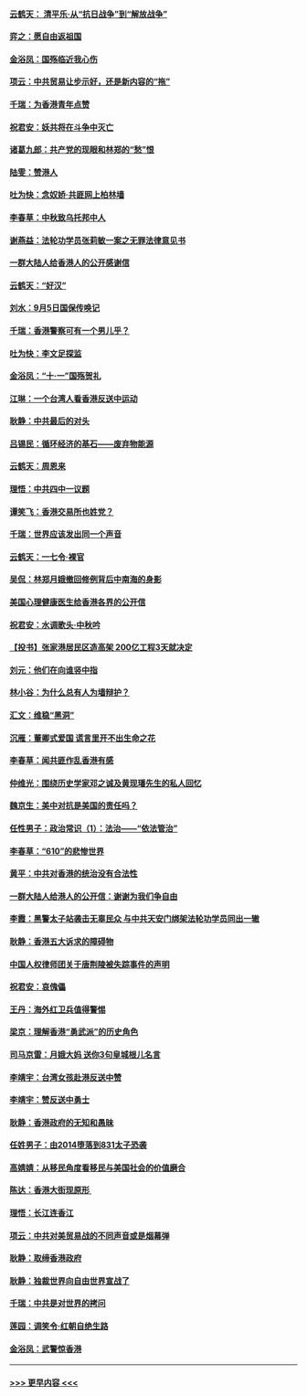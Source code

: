 #### [云鹤天： 清平乐‧从“抗日战争”到“解放战争”](../pages/nsc993/n11522917.md?t=09151011) 
#### [弈之：愿自由返祖国](../pages/nsc993/n11522810.md?t=09151011) 
#### [金浴凤：国殇临近我心伤](../pages/nsc993/n11522406.md?t=09151011) 
#### [项云：中共贸易让步示好，还是新内容的“拖”](../pages/nsc993/n11522395.md?t=09151011) 
#### [千瑞：为香港青年点赞](../pages/nsc993/n11521768.md?t=09151011) 
#### [祝君安：妖共将在斗争中灭亡](../pages/nsc993/n11520950.md?t=09151011) 
#### [诸葛九郎：共产党的现眼和林郑的“愁”恨](../pages/nsc993/n11520625.md?t=09151011) 
#### [陆雯：赞港人](../pages/nsc993/n11520609.md?t=09151011) 
#### [吐为快：念奴娇‧共匪网上柏林墙](../pages/nsc993/n11519122.md?t=09151011) 
#### [李春草：中秋致乌托邦中人](../pages/nsc993/n11518776.md?t=09151011) 
#### [谢燕益：法轮功学员张莉敏一案之无罪法律意见书](../pages/nsc993/n11517600.md?t=09151011) 
#### [一群大陆人给香港人的公开感谢信](../pages/nsc993/n11514797.md?t=09151011) 
#### [云鹤天：“好汉”](../pages/nsc993/n11513536.md?t=09151011) 
#### [刘水：9月5日国保传唤记](../pages/nsc993/n11513460.md?t=09151011) 
#### [千瑞：香港警察可有一个男儿乎？](../pages/nsc993/n11513109.md?t=09151011) 
#### [吐为快：李文足探监](../pages/nsc993/n11509622.md?t=09151011) 
#### [金浴凤：“十‧一”国殇贺礼](../pages/nsc993/n11509593.md?t=09151011) 
#### [江琳：一个台湾人看香港反送中运动](../pages/nsc993/n11509211.md?t=09151011) 
#### [耿静：中共最后的对头](../pages/nsc993/n11508308.md?t=09151011) 
#### [吕锡民：循环经济的基石——废弃物能源](../pages/nsc993/n11508212.md?t=09151011) 
#### [云鹤天：周恩来](../pages/nsc993/n11508055.md?t=09151011) 
#### [理悟：中共四中一议题](../pages/nsc993/n11507782.md?t=09151011) 
#### [谭笑飞：香港交易所也姓党？](../pages/nsc993/n11507753.md?t=09151011) 
#### [千瑞：世界应该发出同一个声音](../pages/nsc993/n11507290.md?t=09151011) 
#### [云鹤天：一七令‧裸官](../pages/nsc993/n11507177.md?t=09151011) 
#### [吴侃：林郑月娥撤回修例背后中南海的身影](../pages/nsc993/n11506876.md?t=09151011) 
#### [美国心理健康医生给香港各界的公开信](../pages/nsc993/n11506809.md?t=09151011) 
#### [祝君安：水调歌头‧中秋吟](../pages/nsc993/n11506758.md?t=09151011) 
#### [【投书】张家港居民区造高架 200亿工程3天就决定](../pages/nsc993/n11506682.md?t=09151011) 
#### [刘元：他们在向谁竖中指](../pages/nsc993/n11505384.md?t=09151011) 
#### [林小谷：为什么总有人为墙辩护？](../pages/nsc993/n11505226.md?t=09151011) 
#### [汇文：维稳“黑洞”](../pages/nsc993/n11504347.md?t=09151011) 
#### [沉雁：董卿式爱国 谎言里开不出生命之花](../pages/nsc993/n11503215.md?t=09151011) 
#### [李春草：闻共匪作乱香港有感](../pages/nsc993/n11503072.md?t=09151011) 
#### [仲维光：围绕历史学家邓之诚及黄现璠先生的私人回忆](../pages/nsc993/n11501330.md?t=09151011) 
#### [魏京生：美中对抗是美国的责任吗？](../pages/nsc993/n11500723.md?t=09151011) 
#### [任性男子：政治常识（1）：法治——“依法管治”](../pages/nsc993/n11500791.md?t=09151011) 
#### [李春草：“610”的悲惨世界](../pages/nsc993/n11501141.md?t=09151011) 
#### [黄平：中共对香港的统治没有合法性](../pages/nsc993/n11499473.md?t=09151011) 
#### [一群大陆人给港人的公开信：谢谢为我们争自由](../pages/nsc993/n11500402.md?t=09151011) 
#### [李霞：黑警太子站袭击无辜民众 与中共天安门绑架法轮功学员同出一辙](../pages/nsc993/n11499805.md?t=09151011) 
#### [耿静：香港五大诉求的障碍物](../pages/nsc993/n11497578.md?t=09151011) 
#### [中国人权律师团关于唐荆陵被失踪事件的声明](../pages/nsc993/n11500014.md?t=09151011) 
#### [祝君安：哀傀儡](../pages/nsc993/n11499776.md?t=09151011) 
#### [王丹：海外红卫兵值得警惕](../pages/nsc993/n11498138.md?t=09151011) 
#### [梁京：理解香港“勇武派”的历史角色](../pages/nsc993/n11498006.md?t=09151011) 
#### [司马京雷：月娥大妈  送你3句皇城根儿名言](../pages/nsc993/n11497885.md?t=09151011) 
#### [李靖宇：台湾女孩赴港反送中赞](../pages/nsc993/n11497721.md?t=09151011) 
#### [李靖宇：赞反送中勇士](../pages/nsc993/n11497452.md?t=09151011) 
#### [耿静：香港政府的无知和愚昧](../pages/nsc993/n11494238.md?t=09151011) 
#### [任姓男子：由2014堕落到831太子恐袭](../pages/nsc993/n11496683.md?t=09151011) 
#### [高婧婧：从移民角度看移民与美国社会的价值磨合](../pages/nsc993/n11495757.md?t=09151011) 
#### [陈达：香港大街现原形 ](../pages/nsc993/n11495441.md?t=09151011) 
#### [理悟：长江连香江](../pages/nsc993/n11495377.md?t=09151011) 
#### [项云：中共对美贸易战的不同声音或是烟幕弹](../pages/nsc993/n11494929.md?t=09151011) 
#### [耿静：取缔香港政府](../pages/nsc993/n11494218.md?t=09151011) 
#### [耿静：独裁世界向自由世界宣战了](../pages/nsc993/n11494190.md?t=09151011) 
#### [千瑞：中共是对世界的拷问](../pages/nsc993/n11493021.md?t=09151011) 
#### [莲园：调笑令‧红朝自绝生路](../pages/nsc993/n11493011.md?t=09151011) 
#### [金浴凤：武警惊香港](../pages/nsc993/n11492994.md?t=09151011) 

----
#### [ >>> 更早内容 <<< ](../indexes/nsc993-earlier.md)
